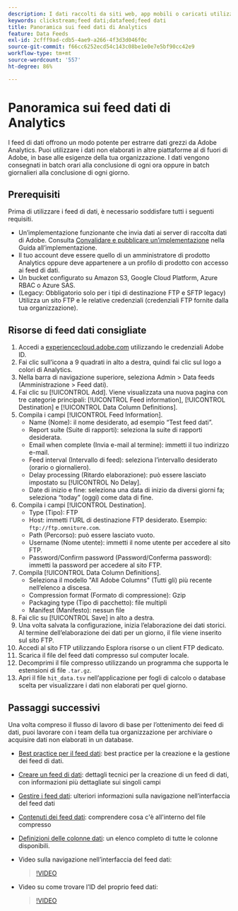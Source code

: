 ```yaml
---
description: I dati raccolti da siti web, app mobili o caricati utilizzando API di servizi web o origini dati, vengono elaborati e memorizzati nel Data Warehouse di Adobe. Questi dati di click-stream non elaborati formano il set di dati utilizzato da Adobe Analytics.
keywords: clickstream;feed dati;datafeed;feed dati
title: Panoramica sui feed dati di Analytics
feature: Data Feeds
exl-id: 2cfff9ad-cdb5-4ae9-a266-4f3d3d046f0c
source-git-commit: f66cc6252ecd54c143c08be1e0e7e5bf90cc42e9
workflow-type: tm+mt
source-wordcount: '557'
ht-degree: 86%

---
```


# Panoramica sui feed dati di Analytics

I feed di dati offrono un modo potente per estrarre dati grezzi da Adobe Analytics. Puoi utilizzare i dati non elaborati in altre piattaforme al di fuori di Adobe, in base alle esigenze della tua organizzazione. I dati vengono consegnati in batch orari alla conclusione di ogni ora oppure in batch giornalieri alla conclusione di ogni giorno.

## Prerequisiti

Prima di utilizzare i feed di dati, è necessario soddisfare tutti i seguenti requisiti.

* Un’implementazione funzionante che invia dati ai server di raccolta dati di Adobe. Consulta [Convalidare e pubblicare un’implementazione](/help/implement/launch/validate-publish-prod.md) nella Guida all’implementazione.
* Il tuo account deve essere quello di un amministratore di prodotto Analytics oppure deve appartenere a un profilo di prodotto con accesso ai feed di dati.
* Un bucket configurato su Amazon S3, Google Cloud Platform, Azure RBAC o Azure SAS.
* (Legacy: Obbligatorio solo per i tipi di destinazione FTP e SFTP legacy) Utilizza un sito FTP e le relative credenziali (credenziali FTP fornite dalla tua organizzazione).

## Risorse di feed dati consigliate

1. Accedi a [experiencecloud.adobe.com](https://experiencecloud.adobe.com) utilizzando le credenziali Adobe ID.
2. Fai clic sull’icona a 9 quadrati in alto a destra, quindi fai clic sul logo a colori di Analytics.
3. Nella barra di navigazione superiore, seleziona Admin > Data feeds (Amministrazione > Feed dati).
4. Fai clic su [!UICONTROL Add]. Viene visualizzata una nuova pagina con tre categorie principali: [!UICONTROL Feed information], [!UICONTROL Destination] e [!UICONTROL Data Column Definitions].
5. Compila i campi [!UICONTROL Feed Information].
   * Name (Nome): il nome desiderato, ad esempio “Test feed dati”.
   * Report suite (Suite di rapporti): seleziona la suite di rapporti desiderata.
   * Email when complete (Invia e-mail al termine): immetti il tuo indirizzo e-mail.
   * Feed interval (Intervallo di feed): seleziona l’intervallo desiderato (orario o giornaliero).
   * Delay processing (Ritardo elaborazione): può essere lasciato impostato su [!UICONTROL No Delay].
   * Date di inizio e fine: seleziona una data di inizio da diversi giorni fa; seleziona “today” (oggi) come data di fine.
6. Compila i campi [!UICONTROL Destination].
   * Type (Tipo): FTP
   * Host: immetti l’URL di destinazione FTP desiderato. Esempio: `ftp://ftp.omniture.com`.
   * Path (Percorso): può essere lasciato vuoto.
   * Username (Nome utente): immetti il nome utente per accedere al sito FTP.
   * Password/Confirm password (Password/Conferma password): immetti la password per accedere al sito FTP.
7. Compila [!UICONTROL Data Column Definitions].
   * Seleziona il modello &quot;All Adobe Columns&quot; (Tutti gli) più recente nell’elenco a discesa.
   * Compression format (Formato di compressione): Gzip
   * Packaging type (Tipo di pacchetto): file multipli
   * Manifest (Manifesto): nessun file
8. Fai clic su [!UICONTROL Save] in alto a destra.
9. Una volta salvata la configurazione, inizia l’elaborazione dei dati storici. Al termine dell’elaborazione dei dati per un giorno, il file viene inserito sul sito FTP.
10. Accedi al sito FTP utilizzando Esplora risorse o un client FTP dedicato.
11. Scarica il file del feed dati compresso sul computer locale.
12. Decomprimi il file compresso utilizzando un programma che supporta le estensioni di file `.tar.gz`.
13. Apri il file `hit_data.tsv` nell’applicazione per fogli di calcolo o database scelta per visualizzare i dati non elaborati per quel giorno.

## Passaggi successivi

Una volta compreso il flusso di lavoro di base per l’ottenimento dei feed di dati, puoi lavorare con i team della tua organizzazione per archiviare o acquisire dati non elaborati in un database.

* [Best practice per il feed dati](/help/export/analytics-data-feed/data-feeds-best-practices.md): best practice per la creazione e la gestione dei feed di dati.
* [Creare un feed di dati](create-feed.md): dettagli tecnici per la creazione di un feed di dati, con informazioni più dettagliate sui singoli campi
* [Gestire i feed dati](df-manage-feeds.md): ulteriori informazioni sulla navigazione nell’interfaccia del feed dati
* [Contenuti dei feed dati](c-df-contents/datafeeds-contents.md): comprendere cosa c&#39;è all&#39;interno del file compresso <!-- Is this still the output users can download from the destination? I aske Jun. -->
* [Definizioni delle colonne dati](c-df-contents/datafeeds-reference.md): un elenco completo di tutte le colonne disponibili.
* Video sulla navigazione nell’interfaccia del feed dati:

  >[!VIDEO](https://video.tv.adobe.com/v/25452/?quality=12)

* Video su come trovare l’ID del proprio feed dati:

  >[!VIDEO](https://video.tv.adobe.com/v/335747/?quality=12)
